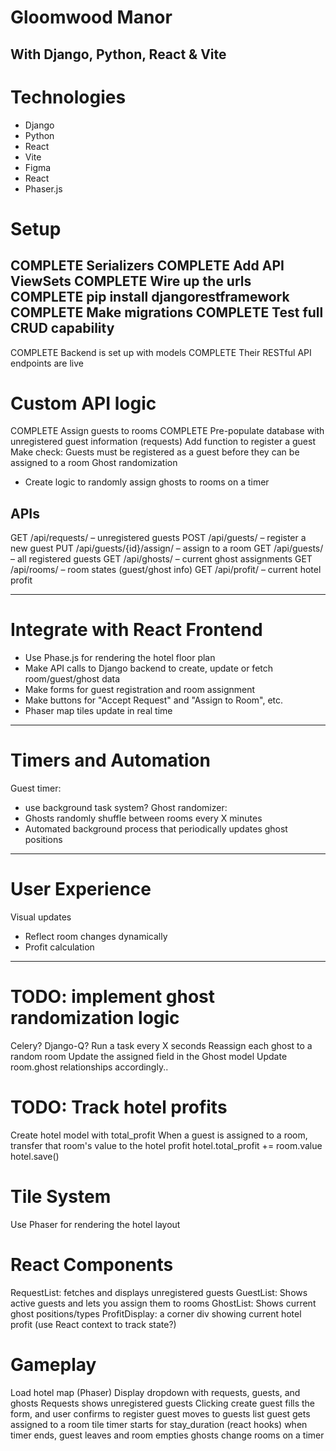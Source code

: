 # Gloomwood Manor
## With Django, Python, React & Vite

# Technologies
- Django
- Python
- React
- Vite
- Figma
- React 
- Phaser.js 

 
# Setup
COMPLETE Serializers
COMPLETE Add API ViewSets
COMPLETE Wire up the urls
COMPLETE pip install djangorestframework
COMPLETE Make migrations
COMPLETE Test full CRUD capability
---------------------
COMPLETE Backend is set up with models
COMPLETE Their RESTful API endpoints are live


# Custom API logic
COMPLETE Assign guests to rooms
COMPLETE Pre-populate database with unregistered guest information (requests)
Add function to register a guest
Make check: Guests must be registered as a guest before they can be assigned to a room
Ghost randomization
- Create logic to randomly assign ghosts to rooms on a timer

## APIs
GET /api/requests/ – unregistered guests
POST /api/guests/ – register a new guest
PUT /api/guests/{id}/assign/ – assign to a room
GET /api/guests/ – all registered guests
GET /api/ghosts/ – current ghost assignments
GET /api/rooms/ – room states (guest/ghost info)
GET /api/profit/ – current hotel profit








---------------------
# Integrate with React Frontend
- Use Phase.js for rendering the hotel floor plan
- Make API calls to Django backend to create, update or fetch room/guest/ghost data
- Make forms for guest registration and room assignment
- Make buttons for "Accept Request" and "Assign to Room", etc.
- Phaser map tiles update in real time









---------------------
# Timers and Automation
Guest timer:
- use background task system?
Ghost randomizer:
- Ghosts randomly shuffle between rooms every X minutes
- Automated background process that periodically updates ghost positions












---------------------
# User Experience
Visual updates
- Reflect room changes dynamically
- Profit calculation










---------------------------------------------------------------------------------------------------

# TODO: implement ghost randomization logic
Celery? Django-Q?
Run a task every X seconds
Reassign each ghost to a random room
Update the assigned field in the Ghost model
Update room.ghost relationships accordingly..

# TODO: Track hotel profits
Create hotel model with total_profit
When a guest is assigned to a room, transfer that room's value to the hotel profit
hotel.total_profit += room.value
hotel.save()

# Tile System
Use Phaser for rendering the hotel layout

# React Components
RequestList: fetches and displays unregistered guests
GuestList: Shows active guests and lets you assign them to rooms
GhostList: Shows current ghost positions/types
ProfitDisplay: a corner div showing current hotel profit
(use React context to track state?)

# Gameplay
Load hotel map (Phaser)
Display dropdown with requests, guests, and ghosts
Requests shows unregistered guests
Clicking create guest fills the form, and user confirms to register
guest moves to guests list
guest gets assigned to a room tile
timer starts for stay_duration (react hooks)
when timer ends, guest leaves and room empties
ghosts change rooms on a timer

